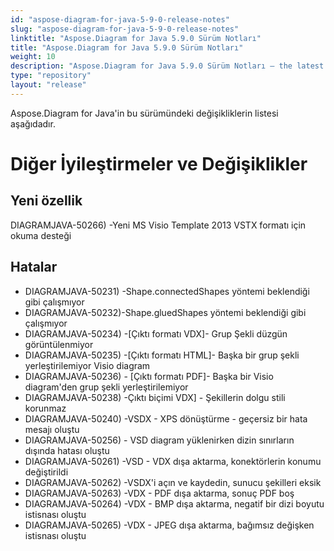 ```yaml
---
id: "aspose-diagram-for-java-5-9-0-release-notes"
slug: "aspose-diagram-for-java-5-9-0-release-notes"
linktitle: "Aspose.Diagram for Java 5.9.0 Sürüm Notları"
title: "Aspose.Diagram for Java 5.9.0 Sürüm Notları"
weight: 10
description: "Aspose.Diagram for Java 5.9.0 Sürüm Notları – the latest updates and fixes."
type: "repository"
layout: "release"
---
```

Aspose.Diagram for Java'in bu sürümündeki değişikliklerin listesi aşağıdadır.
# **Diğer İyileştirmeler ve Değişiklikler**
## **Yeni özellik**
DIAGRAMJAVA-50266) -Yeni MS Visio Template 2013 VSTX formatı için okuma desteği
## **Hatalar**
- DIAGRAMJAVA-50231) -Shape.connectedShapes yöntemi beklendiği gibi çalışmıyor
- DIAGRAMJAVA-50232)-Shape.gluedShapes yöntemi beklendiği gibi çalışmıyor
- DIAGRAMJAVA-50234) -[Çıktı formatı VDX]- Grup Şekli düzgün görüntülenmiyor
- DIAGRAMJAVA-50235) -[Çıktı formatı HTML]- Başka bir grup şekli yerleştirilemiyor Visio diagram
- DIAGRAMJAVA-50236) - [Çıktı formatı PDF]- Başka bir Visio diagram'den grup şekli yerleştirilemiyor
- DIAGRAMJAVA-50238) -Çıktı biçimi VDX] - Şekillerin dolgu stili korunmaz
- DIAGRAMJAVA-50240) -VSDX - XPS dönüştürme - geçersiz bir hata mesajı oluştu
- DIAGRAMJAVA-50256) - VSD diagram yüklenirken dizin sınırların dışında hatası oluştu
- DIAGRAMJAVA-50261) -VSD - VDX dışa aktarma, konektörlerin konumu değiştirildi
- DIAGRAMJAVA-50262) -VSDX'i açın ve kaydedin, sunucu şekilleri eksik
- DIAGRAMJAVA-50263) -VDX - PDF dışa aktarma, sonuç PDF boş
- DIAGRAMJAVA-50264) -VDX - BMP dışa aktarma, negatif bir dizi boyutu istisnası oluştu
- DIAGRAMJAVA-50265) -VDX - JPEG dışa aktarma, bağımsız değişken istisnası oluştu
